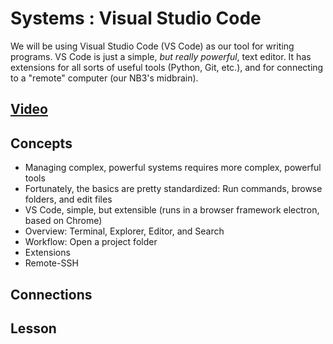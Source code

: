 # Systems : Visual Studio Code
We will be using Visual Studio Code (VS Code) as our tool for writing programs. VS Code is just a simple, *but really powerful*, text editor. It has extensions for all sorts of useful tools (Python, Git, etc.), and for connecting to a "remote" computer (our NB3's midbrain).

## [Video](https://vimeo.com/1036716612)

## Concepts
- Managing complex, powerful systems requires more complex, powerful tools
- Fortunately, the basics are pretty standardized: Run commands, browse folders, and edit files
- VS Code, simple, but extensible (runs in a browser framework  electron, based on Chrome)
- Overview: Terminal, Explorer, Editor, and Search
- Workflow: Open a project folder
- Extensions
- Remote-SSH

## Connections

## Lesson
